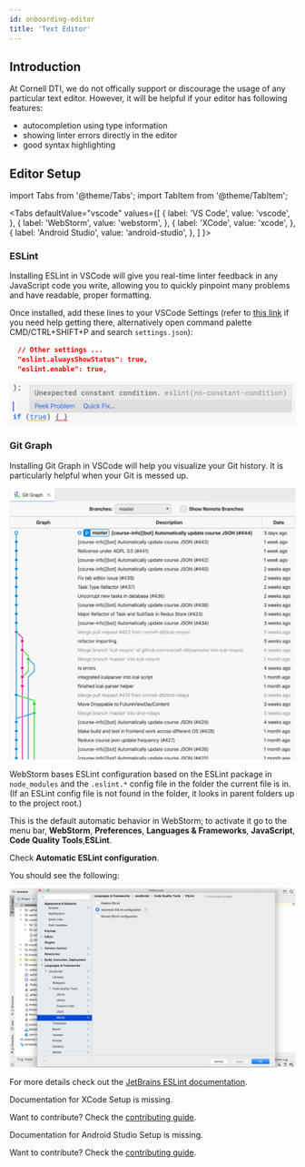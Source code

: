 ```yaml
---
id: onboarding-editor
title: 'Text Editor'
---
```


## Introduction

At Cornell DTI, we do not offically support or discourage the usage of any particular text editor.
However, it will be helpful if your editor has following features:

- autocompletion using type information
- showing linter errors directly in the editor
- good syntax highlighting

## Editor Setup

import Tabs from '@theme/Tabs';
import TabItem from '@theme/TabItem';

<Tabs
defaultValue="vscode"
values={[
{ label: 'VS Code', value: 'vscode', },
{ label: 'WebStorm', value: 'webstorm', },
{ label: 'XCode', value: 'xcode', },
{ label: 'Android Studio', value: 'android-studio', },
]
}>
<TabItem value="vscode">

### ESLint

Installing ESLint in VSCode will give you real-time linter feedback in any JavaScript code you
write, allowing you to quickly pinpoint many problems and have readable, proper formatting.

Once installed, add these lines to your VSCode Settings (refer to
[this link](https://code.visualstudio.com/docs/getstarted/settings) if you need help getting there,
alternatively open command palette CMD/CTRL+SHIFT+P and search `settings.json`):

```json
  // Other settings ...
  "eslint.alwaysShowStatus": true,
  "eslint.enable": true,
```

![ESLint](/docs-img/onboarding-editor/eslint.png)

### Git Graph

Installing Git Graph in VSCode will help you visualize your Git history. It is particularly
helpful when your Git is messed up.

![Git Graph](/docs-img/onboarding-editor/git-graph.png)

</TabItem>
<TabItem value="webstorm">

WebStorm bases ESLint configuration based on the ESLint package in `node_modules`
and the `.eslint.*` config file in the folder the current file is in. (If an ESLint
config file is not found in the folder, it looks in parent folders up to the project root.)

This is the default automatic behavior in WebStorm; to activate it go to the menu bar,
**WebStorm**, **Preferences**, **Languages & Frameworks**, **JavaScript**,
**Code Quality Tools**,**ESLint**.

Check **Automatic ESLint configuration**.

You should see the following:

![WebStorm ESLint](/docs-img/onboarding-editor/WebStormESLintSetup.png)

For more details check out the
[JetBrains ESLint documentation](https://www.jetbrains.com/help/webstorm/eslint.html).

</TabItem>
<TabItem value="xcode">

Documentation for XCode Setup is missing.

Want to contribute? Check the [contributing guide](/docs/getting-started-contributing.md).

</TabItem>
<TabItem value="android-studio">

Documentation for Android Studio Setup is missing.

Want to contribute? Check the [contributing guide](/docs/getting-started-contributing.md).

</TabItem>
</Tabs>
